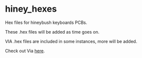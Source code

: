 # hiney_hexes
Hex files for hineybush keyboards PCBs.

These .hex files will be added as time goes on. 

VIA .hex files are included in some instances, more will be added.

Check out Via [here](https://caniusevia.com/).
